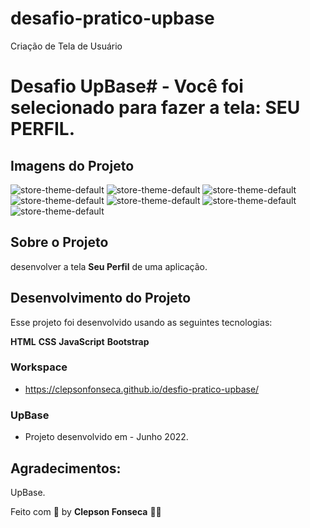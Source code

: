 # desafio-pratico-upbase
Criação de Tela de Usuário 

# Desafio UpBase# -  Você foi selecionado para fazer a tela: SEU PERFIL.
## Imagens do Projeto
![store-theme-default](https://github.com/clepsonfonseca/banco-de-imagens/blob/main/assets/img/seuperfil1.png)
![store-theme-default](https://github.com/clepsonfonseca/banco-de-imagens/blob/main/assets/img/seuperfil2.png)
![store-theme-default](https://github.com/clepsonfonseca/banco-de-imagens/blob/main/assets/img/seuperfil3.png)
![store-theme-default](https://github.com/clepsonfonseca/banco-de-imagens/blob/main/assets/img/seuperfil4.png)
![store-theme-default](https://github.com/clepsonfonseca/banco-de-imagens/blob/main/assets/img/seuperfil5.png)
![store-theme-default](https://github.com/clepsonfonseca/banco-de-imagens/blob/main/assets/img/seuperfil6.png)
![store-theme-default](https://github.com/clepsonfonseca/banco-de-imagens/blob/main/assets/img/seuperfil7.png)

## Sobre o Projeto
desenvolver a tela **Seu Perfil** de uma aplicação.

## Desenvolvimento do Projeto
Esse projeto foi desenvolvido usando as seguintes tecnologias:

**HTML**
**CSS**
**JavaScript**
**Bootstrap**

### Workspace
- https://clepsonfonseca.github.io/desfio-pratico-upbase/

### UpBase
 - Projeto desenvolvido em - Junho 2022.

## Agradecimentos:

 UpBase.
 
 Feito com 💚 by **Clepson Fonseca** 👋🏻
